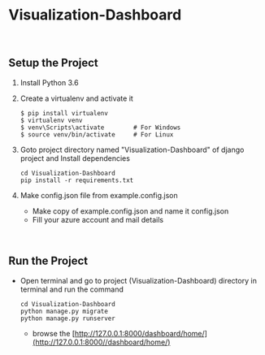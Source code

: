 # Visualization-Dashboard

<br>


 ## Setup the Project
 
 1. Install Python 3.6
 
 2. Create a virtualenv and activate it
 
    ```
    $ pip install virtualenv
    $ virtualenv venv
    $ venv\Scripts\activate        # For Windows
    $ source venv/bin/activate     # For Linux
    ```
 
 3. Goto project directory named "Visualization-Dashboard" of django project and Install dependencies
    ```
    cd Visualization-Dashboard
    pip install -r requirements.txt
    ```
 4. Make config.json file from example.config.json
    
    * Make copy of example.config.json and name it config.json
    * Fill your azure account and mail details
 
 <br/>
 
 ## Run the Project
    
 * Open terminal and go to project (Visualization-Dashboard) directory in terminal and run the command
    
    ```
    cd Visualization-Dashboard
    python manage.py migrate
    python manage.py runserver
    ```
  
    - browse the [http://127.0.0.1:8000/dashboard/home/](http://127.0.0.1:8000//dashboard/home/)
